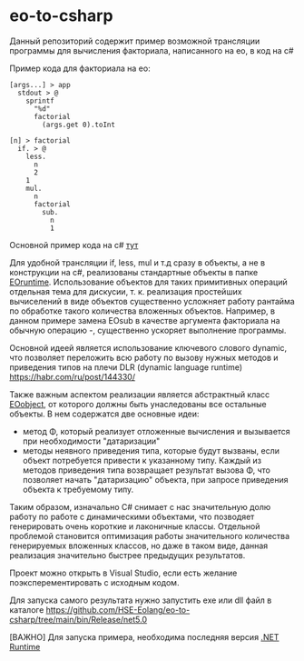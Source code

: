 # eo-to-csharp

Данный репозиторий содержит пример возможной трансляции программы для вычисления факториала, написанного на ео, в код на с#

Пример кода для факториала на ео:

```
[args...] > app
  stdout > @
    sprintf
      "%d"
      factorial
        (args.get 0).toInt

[n] > factorial
  if. > @
    less.
      n
      2
    1
    mul.
      n
      factorial
        sub.
          n
          1

```

Основной пример кода на с# [тут](https://github.com/HSE-Eolang/eo-to-csharp/blob/main/Program.cs) 

Для удобной трансляции if, less, mul и т.д сразу в объекты, а не в конструкции на с#, реализованы стандартные объекты в папке [EOruntime](https://github.com/HSE-Eolang/eo-to-csharp/tree/main/EOruntime).
Использование объектов для таких примитивных операций отдельная тема для дискусии, т. к. реализация простейших вычиселений в виде объектов существенно
усложняет работу рантайма по обработке такого количества вложенных объектов. Например, в данном примере замена EOsub в качестве аргумента факториала на обычную операцию -, существенно ускоряет выполнение программы.

Основной идеей является использование ключевого слового dynamic, что позволяет переложить всю работу по вызову нужных методов и приведения типов на плечи DLR (dynamic language runtime) https://habr.com/ru/post/144330/

Также важным аспектом реализации является абстрактный класс [EOobject](https://github.com/HSE-Eolang/eo-to-csharp/blob/main/EOruntime/EOobject.cs), от которого должны быть унаследованы все остальные объекты. В нем содержатся две основные идеи:
  * метод Φ, который реализует отложенные вычисления и вызывается при необходимости "датаризации"
  * методы неявного приведения типа, которые будут вызваны, если объект потребуется привести к указанному типу. Каждый из методов приведения типа возвращает результат вызова Φ, что позволяет начать "датаризацию" объекта, при запросе приведения объекта к требуемому типу.

Таким образом, изначально C# снимает с нас значительную долю работу по работе с динамическими объектами, что позводяет генерировать очень короткие и лаконичные классы. Отдельной проблемой становится оптимизация работы значительного количества генерируемых вложенных классов, но даже в таком виде, данная реализация значительно быстрее предыдущих результатов.

Проект можно открыть в Visual Studio, если есть желание поэксперементировать с исходным кодом.

Для запуска самого результата нужно запустить exe или dll файл
в каталоге https://github.com/HSE-Eolang/eo-to-csharp/tree/main/bin/Release/net5.0

[ВАЖНО] Для запуска примера, необходима последняя версия [.NET Runtime](https://dotnet.microsoft.com/download/dotnet/5.0)
